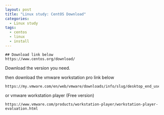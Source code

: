```yaml
---
layout: post
title: "Linux study: CentOS Download"
categories:
  - Linux study
tags:
  - centos
  - linux
  - install
---
```



```
## Download link below
https://www.centos.org/download/
```

Download the version you need.

then download the vmware workstation pro link below

```
https://my.vmware.com/en/web/vmware/downloads/info/slug/desktop_end_user_computing/vmware_workstation_pro/15_0
```

or vmware workstation player (Free version)

```
https://www.vmware.com/products/workstation-player/workstation-player-evaluation.html
```


